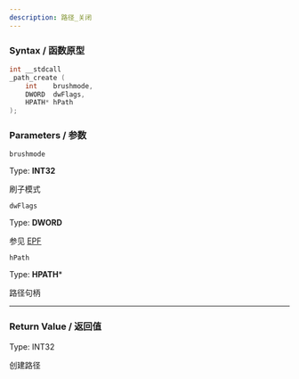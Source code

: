 ```yaml
---
description: 路径_关闭
---
```


### Syntax / 函数原型

```C++
int __stdcall 
_path_create (
    int    brushmode,
    DWORD  dwFlags,
    HPATH* hPath
);
```


### Parameters / 参数

`brushmode`

Type: **INT32**

刷子模式

`dwFlags`

Type: **DWORD**

参见 [EPF](../../const/EPF.md)

`hPath`

Type: **HPATH***

路径句柄

---

### Return Value / 返回值

Type: INT32

创建路径
